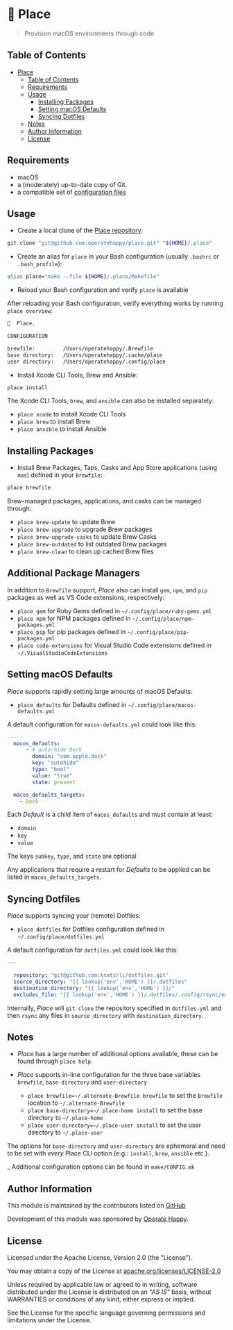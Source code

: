 # 📍 Place

> Provision macOS environments through code

## Table of Contents

- [Place](#-place)
  - [Table of Contents](#table-of-contents)
  - [Requirements](#requirements)
  - [Usage](#usage)
    - [Installing Packages](#installing-packages)
    - [Setting macOS Defaults](#setting-macos-defaults)
    - [Syncing Dotfiles](#syncing-dotfiles)
  - [Notes](#notes)
  - [Author Information](#author-information)
  - [License](#license)

## Requirements

- macOS
- a (moderately) up-to-date copy of Git.
- a compatible set of [configuration files](https://github.com/ksatirli/dotfiles/tree/master/.config/place)

## Usage

- Create a local clone of the [Place repository](https://github.com/operatehappy/place):

```sh
git clone "git@github.com:operatehappy/place.git" "${HOME}/.place"
```

- Create an alias for `place` in your Bash configuration (usually `.bashrc` or `.bash_profile`):

```sh
alias place="make --file ${HOME}/.place/Makefile"
```

- Reload your Bash configuration and verify `place` is available

After reloading your Bash configuration, verify everything works by running `place overview`:

```sh
📍  Place.

CONFIGURATION

brewfile:         /Users/operatehappy/.Brewfile
base directory:   /Users/operatehappy/.cache/place
user directory:   /Users/operatehappy/.config/place
```

- Install Xcode CLI Tools, Brew and Ansible:

```sh
place install
```

The Xcode CLI Tools, `brew`, and `ansible` can also be installed separately:

- `place xcode` to install Xcode CLI Tools
- `place brew` to install Brew
- `place ansible` to install Ansible

## Installing Packages

- Install Brew Packages, Taps, Casks and App Store applications (using `mas`) defined in your `Brewfile`:

```sh
place brewfile
```

Brew-managed packages, applications, and casks can be managed through:

- `place brew-update` to update Brew
- `place brew-upgrade` to upgrade Brew packages
- `place brew-upgrade-casks` to update Brew Casks
- `place brew-outdated` to list outdated Brew packages
- `place brew-clean` to clean up cached Brew files

## Additional Package Managers

In addition to `Brewfile` support, _Place_ also can install `gem`, `npm`, and `pip` packages as well as VS Code extensions, respectively:

- `place gem` for Ruby Gems defined in `~/.config/place/ruby-gems.yml`
- `place npm` for NPM packages defined in `~/.config/place/npm-packages.yml`
- `place pip` for pip packages defined in `~/.config/place/pip-packages.yml`
- `place code-extensions` for Visual Studio Code extensions defined in `~/.VisualStudioCodeExtensions`

## Setting macOS Defaults

_Place_ supports rapidly setting large amounts of macOS Defaults:

- `place defaults` for Defaults defined in `~/.config/place/macos-defaults.yml`

A default configuration for `macos-defaults.yml` could look like this:

```yaml
---
  macos_defaults:
      - # auto-hide Dock
        domain: "com.apple.dock"
        key: "autohide"
        type: "bool"
        value: "true"
        state: present

  macos_defaults_targets:
    - Dock
```

Each _Default_ is a child item of `macos_defaults` and must contain at least:

- `domain`
- `key`
- `value`

The keys `subkey`, `type`, and `state` are optional

Any applications that require a restart for _Defaults_ to be applied can be listed in `macos_defaults_targets`.

## Syncing Dotfiles

_Place_ supports syncing your (remote) Dotfiles:

- `place dotfiles` for Dotfiles configuration defined in `~/.config/place/dotfiles.yml`

A default configuration for `dotfiles.yml` could look like this:

```yaml
---

  repository: "git@github.com:ksatirli/dotfiles.git"
  source_directory: "{{ lookup('env','HOME') }}/.dotfiles"
  destination_directory: "{{ lookup('env','HOME') }}/"
  excludes_file: "{{ lookup('env','HOME') }}/.dotfiles/.config/rsync/excludes"
```

Internally, _Place_ will `git clone` the repository specified in `dotfiles.yml` and then `rsync` any files in `source_directory` with `destination_directory`.

## Notes

- _Place_ has a large number of additional options available, these can be found through `place help`

- _Place_ supports in-line configuration for the three base variables `brewfile`, `base-directory` and `user-directory`
  - `place brewfile=~/.alternate-Brewfile brewfile` to set the `Brewfile` location to `~/.alternate-Brewfile`
  - `place base-directory=~/.place-home install` to set the base directory to `~/.place-home`
  - `place user-directory=~/.place-user install` to set the user directory to `~/.place-user`

The options for `base-directory` and `user-directory` are ephemeral and need to be set with _every_ Place CLI option (e.g.: `install`, `brew`, `ansible` etc.).

_ Additional configuration options can be found in `make/CONFIG.mk`

## Author Information

This module is maintained by the contributors listed on [GitHub](https://github.com/operatehappy/place/graphs/contributors)

Development of this module was sponsored by [Operate Happy](https://github.com/operatehappy).

## License

Licensed under the Apache License, Version 2.0 (the "License").

You may obtain a copy of the License at [apache.org/licenses/LICENSE-2.0](http://www.apache.org/licenses/LICENSE-2.0)

Unless required by applicable law or agreed to in writing, software distributed under the License is distributed on an _"AS IS"_ basis, without WARRANTIES or conditions of any kind, either express or implied.

See the License for the specific language governing permissions and limitations under the License.
